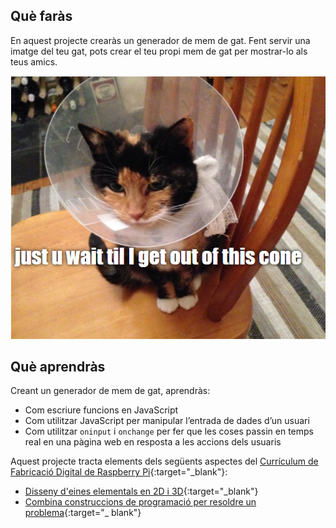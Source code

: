 ## Què faràs

En aquest projecte crearàs un generador de mem de gat. Fent servir una imatge del teu gat, pots crear el teu propi mem de gat per mostrar-lo als teus amics.

![Mem d'exemple](images/example-meme.png)

## Què aprendràs

Creant un generador de mem de gat, aprendràs:

- Com escriure funcions en JavaScript
- Com utilitzar JavaScript per manipular l’entrada de dades d’un usuari
- Com utilitzar `oninput` i `onchange` per fer que les coses passin en temps real en una pàgina web en resposta a les accions dels usuaris

Aquest projecte tracta elements dels següents aspectes del [Currículum de Fabricació Digital de Raspberry Pi](https://www.raspberrypi.org/curriculum/){:target="_blank"}:

- [Disseny d'eines elementals en 2D i 3D](https://www.raspberrypi.org/curriculum/design/creator){:target="_blank"}
- [Combina construccions de programació per resoldre un problema](https://www.raspberrypi.org/curriculum/programming/builder){:target="_ blank"}
